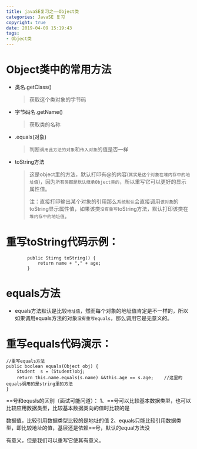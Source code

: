 ```yaml
---
title: javaSE复习之——Object类
categories: JavaSE 复习
copyright: true
date: 2019-04-09 15:19:43
tags:
- Object类
---
```

# Object类中的常用方法
- 类名.getClass()
	> 获取这个类对象的字节码
- 字节码名.getName()
	> 获取类的名称

- .equals(对象)
	> 判断`调用此方法的对象`和`传入对象`的值是否一样


- toString方法
	> 这是object里的方法，默认打印有@的内容(`其实是这个对象在堆内存中的地址值`)，因为`所有类都是默认继承Object类的`，所以重写它可以更好的显示属性值。
	> 
	> 注：直接打印输出某个对象的引用那么`系统默认`会直接调用`该对象`的toString显示属性值，如果该类`没有重写`toString方法，默认打印该类在`堆内存中的地址值`。

<!--more-->

# 重写toString代码示例：

```
		public Stirng toString() {
			return name + "," + age;
		}
```



# equals方法
- equals方法默认是比较`地址值`，然而每个对象的地址值肯定是不一样的，所以如果调用equals方法的对象`没有重写equals`，那么调用它是无意义的。

# 重写equals代码演示：

```
//重写equals方法
public boolean equals(Object obj) {
	Student  s = (Student)obj;
	return this.name.equals(s.name) &&this.age == s.age;	//这里的equals调用的是string里的方法
}
```



==号和equsls的区别（面试可能问道）：
	1、==号可以比较基本数据类型，也可以比较应用数据类型，比较基本数据类向的值时比较的是

数据值，比较引用数据类型比较的是地址的值
	2、equals只能比较引用数据类型，即比较地址的值，基层还是依赖==号，默认的equal方法没

有意义，但是我们可以重写它使其有意义。